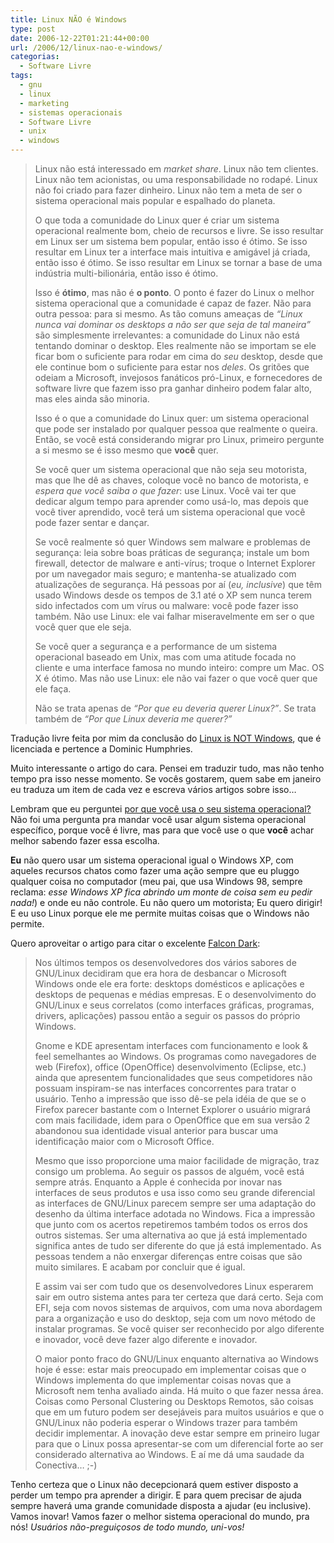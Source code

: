 ```yaml
---
title: Linux NÃO é Windows
type: post
date: 2006-12-22T01:21:44+00:00
url: /2006/12/linux-nao-e-windows/
categorias:
  - Software Livre
tags:
  - gnu
  - linux
  - marketing
  - sistemas operacionais
  - Software Livre
  - unix
  - windows
---
```


> Linux não está interessado em _market share_. Linux não tem clientes. Linux não tem acionistas, ou uma responsabilidade no rodapé. Linux não foi criado para fazer dinheiro. Linux não tem a meta de ser o sistema operacional mais popular e espalhado do planeta.
>
> O que toda a comunidade do Linux quer é criar um sistema operacional realmente bom, cheio de recursos e livre. Se isso resultar em Linux ser um sistema bem popular, então isso é ótimo. Se isso resultar em Linux ter a interface mais intuitiva e amigável já criada, então isso é ótimo. Se isso resultar em Linux se tornar a base de uma indústria multi-bilionária, então isso é ótimo.
>
> Isso é **ótimo**, mas não é **o ponto**. O ponto é fazer do Linux o melhor sistema operacional que a comunidade é capaz de fazer. Não para outra pessoa: para si mesmo. As tão comuns ameaças de _“Linux nunca vai dominar os desktops a não ser que seja de tal maneira”_ são simplesmente irrelevantes: a comunidade do Linux não está tentando dominar o desktop. Eles realmente não se importam se ele ficar bom o suficiente para rodar em cima do _seu_ desktop, desde que ele continue bom o suficiente para estar nos _deles_. Os gritões que odeiam a Microsoft, invejosos fanáticos pró-Linux, e fornecedores de software livre que fazem isso pra ganhar dinheiro podem falar alto, mas eles ainda são minoria.
>
> Isso é o que a comunidade do Linux quer: um sistema operacional que pode ser instalado por qualquer pessoa que realmente o queira. Então, se você está considerando migrar pro Linux, primeiro pergunte a si mesmo se é isso mesmo que **você** quer.
>
> Se você quer um sistema operacional que não seja seu motorista, mas que lhe dê as chaves, coloque você no banco de motorista, e _espera que você saiba o que fazer_: use Linux. Você vai ter que dedicar algum tempo para aprender como usá-lo, mas depois que você tiver aprendido, você terá um sistema operacional que você pode fazer sentar e dançar.
>
> Se você realmente só quer Windows sem malware e problemas de segurança: leia sobre boas práticas de segurança; instale um bom firewall, detector de malware e anti-vírus; troque o Internet Explorer por um navegador mais seguro; e mantenha-se atualizado com atualizações de segurança. Há pessoas por aí (_eu, inclusive_) que têm usado Windows desde os tempos de 3.1 até o XP sem nunca terem sido infectados com um vírus ou malware: você pode fazer isso também. Não use Linux: ele vai falhar miseravelmente em ser o que você quer que ele seja.
>
> Se você quer a segurança e a performance de um sistema operacional baseado em Unix, mas com uma atitude focada no cliente e uma interface famosa no mundo inteiro: compre um Mac. OS X é ótimo. Mas não use Linux: ele não vai fazer o que você quer que ele faça.
>
> Não se trata apenas de _“Por que eu deveria querer Linux?”_. Se trata também de _“Por que Linux deveria me querer?”_

Tradução livre feita por mim da conclusão do [Linux is NOT Windows][1], que é licenciada e pertence a Dominic Humphries.

Muito interessante o artigo do cara. Pensei em traduzir tudo, mas não tenho tempo pra isso nesse momento. Se vocês gostarem, quem sabe em janeiro eu traduza um item de cada vez e escreva vários artigos sobre isso…

Lembram que eu perguntei [por que você usa o seu sistema operacional?][2] Não foi uma pergunta pra mandar você usar algum sistema operacional específico, porque você é livre, mas para que você use o que **você** achar melhor sabendo fazer essa escolha.

**Eu** não quero usar um sistema operacional igual o Windows XP, com aqueles recursos chatos como fazer uma ação sempre que eu pluggo qualquer coisa no computador (meu pai, que usa Windows 98, sempre reclama: _esse Windows XP fica abrindo um monte de coisa sem eu pedir nada!_) e onde eu não controle. Eu não quero um motorista; Eu quero dirigir! E eu uso Linux porque ele me permite muitas coisas que o Windows não permite.

Quero aproveitar o artigo para citar o excelente [Falcon Dark][3]:

> Nos últimos tempos os desenvolvedores dos vários sabores de GNU/Linux decidiram que era hora de desbancar o Microsoft Windows onde ele era forte: desktops domésticos e aplicações e desktops de pequenas e médias empresas. E o desenvolvimento do GNU/Linux e seus correlatos (como interfaces gráficas, programas, drivers, aplicações) passou então a seguir os passos do próprio Windows.
>
> Gnome e KDE apresentam interfaces com funcionamento e look & feel semelhantes ao Windows. Os programas como navegadores de web (Firefox), office (OpenOffice) desenvolvimento (Eclipse, etc.) ainda que apresentem funcionalidades que seus competidores não possuam inspiram-se nas interfaces concorrentes para tratar o usuário. Tenho a impressão que isso dê-se pela idéia de que se o Firefox parecer bastante com o Internet Explorer o usuário migrará com mais facilidade, idem para o OpenOffice que em sua versão 2 abandonou sua identidade visual anterior para buscar uma identificação maior com o Microsoft Office.
>
> Mesmo que isso proporcione uma maior facilidade de migração, traz consigo um problema. Ao seguir os passos de alguém, você está sempre atrás. Enquanto a Apple é conhecida por inovar nas interfaces de seus produtos e usa isso como seu grande diferencial as interfaces de GNU/Linux parecem sempre ser uma adaptação do desenho da última interface adotada no Windows. Fica a impressão que junto com os acertos repetiremos também todos os erros dos outros sistemas. Ser uma alternativa ao que já está implementado significa antes de tudo ser diferente do que já está implementado. As pessoas tendem a não enxergar diferenças entre coisas que são muito similares. E acabam por concluir que é igual.
>
> E assim vai ser com tudo que os desenvolvedores Linux esperarem sair em outro sistema antes para ter certeza que dará certo. Seja com EFI, seja com novos sistemas de arquivos, com uma nova abordagem para a organização e uso do desktop, seja com um novo método de instalar programas. Se você quiser ser reconhecido por algo diferente e inovador, você deve fazer algo diferente e inovador.
>
> O maior ponto fraco do GNU/Linux enquanto alternativa ao Windows hoje é esse: estar mais preocupado em implementar coisas que o Windows implementa do que implementar coisas novas que a Microsoft nem tenha avaliado ainda. Há muito o que fazer nessa área. Coisas como Personal Clustering ou Desktops Remotos, são coisas que em um futuro podem ser desejáveis para muitos usuários e que o GNU/Linux não poderia esperar o Windows trazer para também decidir implementar. A inovação deve estar sempre em prineiro lugar para que o Linux possa apresentar-se com um diferencial forte ao ser considerado alternativa ao Windows. E aí me dá uma saudade da Conectiva… ;-)

Tenho certeza que o Linux não decepcionará quem estiver disposto a perder um tempo pra aprender a dirigir. E para quem precisar de ajuda sempre haverá uma grande comunidade disposta a ajudar (eu inclusive). Vamos inovar! Vamos fazer o melhor sistema operacional do mundo, pra nós! _Usuários não-preguiçosos de todo mundo, uni-vos!_

[1]: http://linux.oneandoneis2.org/LNW.htm
[2]: /2006/12/dialogo-entre-programas/
[3]: http://falcon-dark.blogspot.com/2006/02/filosofia-e-o-sistema.html
